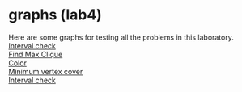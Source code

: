 # graphs (lab4)
Here are some graphs for testing all the problems in this laboratory.  
<a href="https://github.com/LucasJezap/GraphAlgorithms/tree/master/lab4/graphs/chordal"> Interval check  
<a href="https://github.com/LucasJezap/GraphAlgorithms/tree/master/lab4/maxclique"> Find Max Clique  
<a href="https://github.com/LucasJezap/GraphAlgorithms/tree/master/lab4/graphs/coloring"> Color  
<a href="https://github.com/LucasJezap/GraphAlgorithms/tree/master/lab4/vcover"> Minimum vertex cover  
<a href="https://github.com/LucasJezap/GraphAlgorithms/tree/master/lab4/interval"> Interval check  
